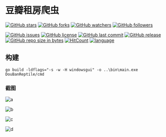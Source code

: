 # 豆瓣租房爬虫

[![GitHub stars](https://img.shields.io/github/stars/itning/DouBanReptile.svg?style=social&label=Stars)](https://github.com/itning/DouBanReptile/stargazers)
[![GitHub forks](https://img.shields.io/github/forks/itning/DouBanReptile.svg?style=social&label=Fork)](https://github.com/itning/DouBanReptile/network/members)
[![GitHub watchers](https://img.shields.io/github/watchers/itning/DouBanReptile.svg?style=social&label=Watch)](https://github.com/itning/DouBanReptile/watchers)
[![GitHub followers](https://img.shields.io/github/followers/itning.svg?style=social&label=Follow)](https://github.com/itning?tab=followers)

[![GitHub issues](https://img.shields.io/github/issues/itning/DouBanReptile.svg)](https://github.com/itning/DouBanReptile/issues)
[![GitHub license](https://img.shields.io/github/license/itning/DouBanReptile.svg)](https://github.com/itning/DouBanReptile/blob/master/LICENSE)
[![GitHub last commit](https://img.shields.io/github/last-commit/itning/DouBanReptile.svg)](https://github.com/itning/DouBanReptile/commits)
[![GitHub release](https://img.shields.io/github/release/itning/DouBanReptile.svg)](https://github.com/itning/DouBanReptile/releases)
[![GitHub repo size in bytes](https://img.shields.io/github/repo-size/itning/DouBanReptile.svg)](https://github.com/itning/DouBanReptile)
[![HitCount](http://hits.dwyl.io/itning/DouBanReptile.svg)](http://hits.dwyl.io/itning/DouBanReptile)
[![language](https://img.shields.io/badge/language-GO-green.svg)](https://github.com/itning/DouBanReptile)

## 构建

```shell
go build -ldflags="-s -w -H windowsgui" -o ..\bin\main.exe DouBanReptile/cmd
```

### 截图

![a](https://raw.githubusercontent.com/itning/DouBanReptile/master/pic/a.png)

![b](https://raw.githubusercontent.com/itning/DouBanReptile/master/pic/b.png)

![c](https://raw.githubusercontent.com/itning/DouBanReptile/master/pic/c.png)

![d](https://raw.githubusercontent.com/itning/DouBanReptile/master/pic/d.png)